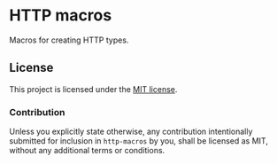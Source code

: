 # HTTP macros

Macros for creating HTTP types.

## License

This project is licensed under the [MIT license](LICENSE).

### Contribution

Unless you explicitly state otherwise, any contribution intentionally
submitted for inclusion in `http-macros` by you, shall be licensed as
MIT, without any additional terms or conditions.
